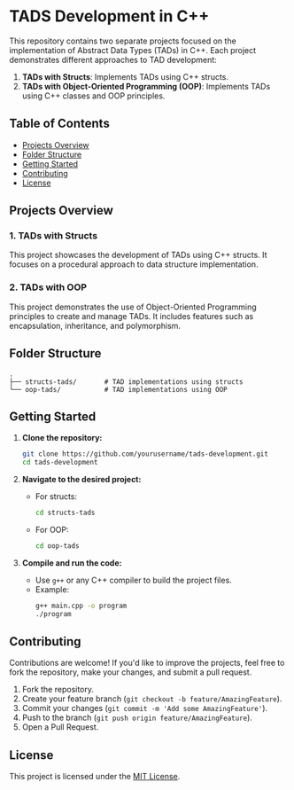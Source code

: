 # TADS Development in C++

This repository contains two separate projects focused on the implementation of Abstract Data Types (TADs) in C++. Each project demonstrates different approaches to TAD development:

1. **TADs with Structs**: Implements TADs using C++ structs.
2. **TADs with Object-Oriented Programming (OOP)**: Implements TADs using C++ classes and OOP principles.

## Table of Contents

- [Projects Overview](#projects-overview)
- [Folder Structure](#folder-structure)
- [Getting Started](#getting-started)
- [Contributing](#contributing)
- [License](#license)

## Projects Overview

### 1. TADs with Structs
This project showcases the development of TADs using C++ structs. It focuses on a procedural approach to data structure implementation.

### 2. TADs with OOP
This project demonstrates the use of Object-Oriented Programming principles to create and manage TADs. It includes features such as encapsulation, inheritance, and polymorphism.

## Folder Structure

```plaintext
.
├── structs-tads/       # TAD implementations using structs
└── oop-tads/           # TAD implementations using OOP
```

## Getting Started

1. **Clone the repository:**
   ```bash
   git clone https://github.com/yourusername/tads-development.git
   cd tads-development
   ```

2. **Navigate to the desired project:**
   - For structs:
     ```bash
     cd structs-tads
     ```
   - For OOP:
     ```bash
     cd oop-tads
     ```

3. **Compile and run the code:**
   - Use `g++` or any C++ compiler to build the project files.
   - Example:
     ```bash
     g++ main.cpp -o program
     ./program
     ```

## Contributing

Contributions are welcome! If you'd like to improve the projects, feel free to fork the repository, make your changes, and submit a pull request.

1. Fork the repository.
2. Create your feature branch (`git checkout -b feature/AmazingFeature`).
3. Commit your changes (`git commit -m 'Add some AmazingFeature'`).
4. Push to the branch (`git push origin feature/AmazingFeature`).
5. Open a Pull Request.

## License

This project is licensed under the [MIT License](LICENSE).
